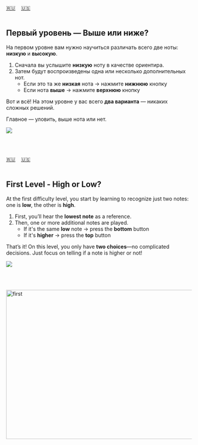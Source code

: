 <span id="ru"><a href='#ru'>🇷🇺</a> &nbsp;&nbsp;&nbsp;<a href='#en'>🇺🇸</a> &nbsp;&nbsp;&nbsp;</span><br><br>

## Первый уровень — Выше или ниже?

На первом уровне вам нужно научиться различать всего две ноты: **низкую** и **высокую**.
1. Сначала вы услышите **низкую** ноту в качестве ориентира.
1. Затем будут воспроизведены одна или несколько дополнительных нот.
   - Если это та же **низкая** нота → нажмите **нижнюю** кнопку
   - Если нота **выше** → нажмите **верхнюю** кнопку

Вот и всё! На этом уровне у вас всего **два варианта** — никаких сложных решений.

Главное — уловить, выше нота или нет.

![](https://github.com/user-attachments/assets/f973c71c-f14a-40ba-b0fe-6fb06e3dc054)

<br><br>

<span id="en"><a href='#ru'>🇷🇺</a> &nbsp;&nbsp;&nbsp;<a href='#en'>🇺🇸</a> &nbsp;&nbsp;&nbsp;</span><br><br>

## First Level - High or Low?    
At the first difficulty level, you start by learning to recognize just two notes: one is **low**, the other is **high**.

1. First, you’ll hear the **lowest note** as a reference.
1. Then, one or more additional notes are played.          
   - If it's the same **low** note → press the **bottom** button
   - If it's **higher** → press the **top** button

That’s it! On this level, you only have **two choices**—no complicated decisions.
Just focus on telling if a note is higher or not!

![](https://github.com/user-attachments/assets/f973c71c-f14a-40ba-b0fe-6fb06e3dc054)

<br><br>

<img width="720" height="405" alt="first" src="https://github.com/user-attachments/assets/98495bdd-7658-4edb-b489-382de1820772" />
